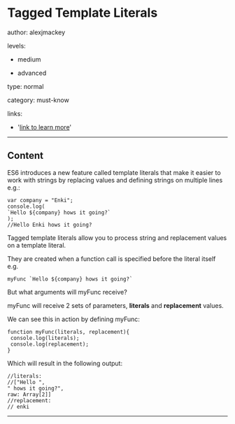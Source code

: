 # Tagged Template Literals
author: alexjmackey

levels:

  - medium

  - advanced

type: normal

category: must-know

links:

  - '[link to learn more](https://enki.com)'

---
## Content

ES6 introduces a new feature called template literals that make it easier to work with strings by replacing values and defining strings on multiple lines e.g.:

```
var company = "Enki";
console.log(
`Hello ${company} hows it going?`
); 
//Hello Enki hows it going?
```

Tagged template literals allow you to process string and replacement values on a template literal. 

They are created when a function call is specified before the literal itself e.g.

```
myFunc `Hello ${company} hows it going?`
```

But what arguments will myFunc receive?

myFunc will receive 2 sets of parameters, **literals** and **replacement** values.

We can see this in action by defining myFunc:

```
function myFunc(literals, replacement){
 console.log(literals);  
 console.log(replacement);
}
```

Which will result in the following output:

```
//literals:
//["Hello ", 
" hows it going?", 
raw: Array[2]]
//replacement:
// enki
```

---